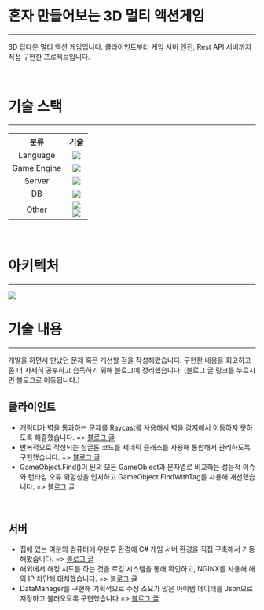# 혼자 만들어보는 3D 멀티 액션게임
---

3D 탑다운 멀티 액션 게임입니다.
클라이언트부터 게임 서버 엔진, Rest API 서버까지 직접 구현한 프로젝트입니다.

<br/>

# 기술 스택
---

<table>
	<tr>
		<th>분류</th>
		<th>기술</th>
	</tr>
	<tr align="center">
		<td>Language</td>
		<td><img src="https://img.shields.io/badge/CSharp-purple?style=for-the-badge&logo=csharp&logoColor="></td>
	</tr>
	<tr align="center">
		<td>Game Engine</td>
		<td><img src="https://img.shields.io/badge/Unity-black?style=for-the-badge&logo=unity&logoColor=white"></td>
	</tr>
	<tr align="center">
		<td>Server</td>
		<td><img src="https://img.shields.io/badge/ASP.NET Core-blue?style=for-the-badge&logo=.net&logoColor=white"></td>
	</tr>
	<tr align="center">
		<td>DB</td>
		<td><img src="https://img.shields.io/badge/MySQL-4479A1?style=for-the-badge&logo=MySQL&logoColor=white"></td>
	</tr>
	<tr align="center">
		<td>Other</td>
		<td><img src="https://img.shields.io/badge/Entity Framework Core-purple?style=for-the-badge"><br>
		    <img src="https://img.shields.io/badge/Nginx-green?style=for-the-badge&logo=nginx&logoColor=white">
		</td>
	</tr>
</table>

<br/>

# 아키텍처
---

<img src="https://github.com/yarogono/3D_Multi_Shooting_Game/assets/70641418/6668aefb-4f88-44df-bb90-bf37e9607623">

<br/>

# 기술 내용
---

개발을 하면서 만났던 문제 혹은 개선할 점을 작성해봤습니다.
구현한 내용을 회고하고 좀 더 자세히 공부하고 습득하기 위해 블로그에 정리했습니다.
(블로그 글 링크를 누르시면 블로그로 이동됩니다.)


## 클라이언트
- 캐릭터가 벽을 통과하는 문제를 Raycast를 사용해서 벽을 감지해서 이동하지 못하도록 해결했습니다. => [블로그 글](https://velog.io/@yarogono/Unity-%EC%BA%90%EB%A6%AD%ED%84%B0%EA%B0%80-%EB%B2%BD%EC%9D%84-%ED%86%B5%EA%B3%BC%ED%95%98%EB%8A%94-%EB%AC%B8%EC%A0%9C)
- 반복적으로 작성되는 싱글톤 코드를 제네릭 클래스를 사용해 통합해서 관리하도록 구현했습니다. => [블로그 글](https://velog.io/@yarogono/Unity-%EB%B0%98%EB%B3%B5%EB%90%98%EB%8A%94-%EC%8B%B1%EA%B8%80%ED%86%A4-%EC%BD%94%EB%93%9C-%ED%86%B5%ED%95%A9-%EC%B2%98%EB%A6%AC%ED%95%98%EA%B8%B0)
- GameObject.Find()이 씬의 모든 GameObject과 문자열로 비교하는 성능적 이슈와 런타임 오류 위험성을 인지하고 GameObject.FindWithTag를 사용해 개선했습니다. => [블로그 글](https://velog.io/@yarogono/Unity-GameObject.Find%EC%9D%98-%EC%84%B1%EB%8A%A5-%EC%9D%B4%EC%8A%88)

<br/>

## 서버
- 집에 있는 여분의 컴퓨터에 우분투 환경에 C# 게임 서버 환경을 직접 구축해서 가동해봤습니다. => [블로그 글](https://velog.io/@yarogono/C-%EB%82%A8%EB%8A%94-%EC%9C%88%EB%8F%84%EC%9A%B0-%EC%BB%B4%ED%93%A8%ED%84%B0%EC%97%90-%EA%B2%8C%EC%9E%84-%EC%84%9C%EB%B2%84-%EB%B0%B0%ED%8F%AC)
- 해외에서 해킹 시도를 하는 것을 로깅 시스템을 통해 확인하고, NGINX를 사용해 해외 IP 차단해 대처했습니다. => [블로그 글](https://velog.io/@yarogono/NGINX%EB%A5%BC-%EC%82%AC%EC%9A%A9%ED%95%B4-%ED%95%B4%EC%99%B8-%EC%84%9C%EB%B2%84-%EC%B0%A8%EB%8B%A8%ED%95%98%EA%B8%B0%EC%84%9C%EB%B2%84-%EB%B3%B4%EC%95%88)
- DataManager를 구현해 기획적으로 수정 소요가 많은 아이템 데이터를 Json으로 저장하고 불러오도록 구현했습니다 => [블로그 글](https://velog.io/@yarogono/%EA%B2%8C%EC%9E%84-%EC%95%84%EC%9D%B4%ED%85%9C-%EB%8D%B0%EC%9D%B4%ED%84%B0%EB%A5%BC-%EC%96%B4%EB%94%94%EC%84%9C-%EA%B4%80%EB%A6%AC%ED%95%98%EB%A9%B4-%EC%A2%8B%EC%9D%84%EA%B9%8C%EC%84%9C%EB%B2%84-%ED%81%B4%EB%9D%BC%EC%9D%B4%EC%96%B8%ED%8A%B8)
